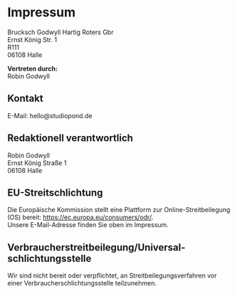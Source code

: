 
<h1>Impressum</h1>

<p>Brucksch Godwyll Hartig Roters Gbr<br />
Ernst K&ouml;nig Str. 1<br />
R111<br />
06108 Halle</p>

<p><strong>Vertreten durch:</strong><br />
Robin Godwyll</p>

<h2>Kontakt</h2>
E-Mail: hello@studiopond.de</p>

<h2>Redaktionell verantwortlich</h2>
<p>Robin Godwyll <br />
Ernst K&ouml;nig Stra&szlig;e 1<br />
06108 Halle</p>

<h2>EU-Streitschlichtung</h2>
<p>Die Europ&auml;ische Kommission stellt eine Plattform zur Online-Streitbeilegung (OS) bereit: <a href="https://ec.europa.eu/consumers/odr/" target="_blank" rel="noopener noreferrer">https://ec.europa.eu/consumers/odr/</a>.<br /> Unsere E-Mail-Adresse finden Sie oben im Impressum.</p>

<h2>Verbraucher&shy;streit&shy;beilegung/Universal&shy;schlichtungs&shy;stelle</h2>
<p>Wir sind nicht bereit oder verpflichtet, an Streitbeilegungsverfahren vor einer Verbraucherschlichtungsstelle teilzunehmen.</p>
